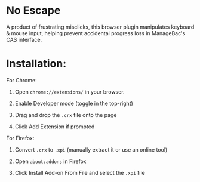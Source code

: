 # No Escape
A product of frustrating misclicks, this browser plugin manipulates keyboard & mouse input, helping prevent accidental progress loss in ManageBac's CAS interface.

# Installation:

For Chrome:

1. Open `chrome://extensions/` in your browser.


2. Enable Developer mode (toggle in the top-right)


3. Drag and drop the `.crx` file onto the page


4. Click Add Extension if prompted


For Firefox:

1. Convert `.crx` to `.xpi` (manually extract it or use an online tool)


2. Open `about:addons` in Firefox


3. Click Install Add-on From File and select the `.xpi` file
